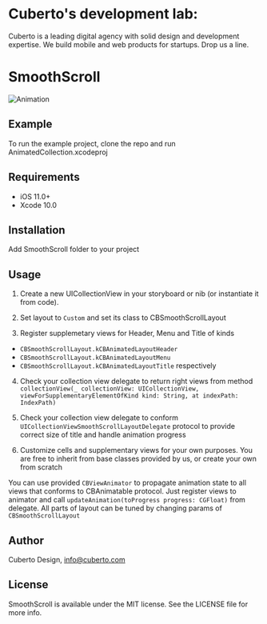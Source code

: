 # Cuberto's development lab:

Cuberto is a leading digital agency with solid design and development expertise. We build mobile and web products for startups. Drop us a line.

# SmoothScroll

![Animation](https://raw.githubusercontent.com/Cuberto/smooth-scroll/master/Screenshots/animation.gif)

## Example

To run the example project, clone the repo and run AnimatedCollection.xcodeproj

## Requirements

- iOS 11.0+
- Xcode 10.0

## Installation

Add SmoothScroll folder to your project

## Usage

1. Create a new UICollectionView in your storyboard or nib (or instantiate it from code).

2. Set layout to `Custom` and set its class to CBSmoothScrollLayout

3. Register supplemetary views for Header, Menu and Title of kinds 
- `CBSmoothScrollLayout.kCBAnimatedLayoutHeader`
- `CBSmoothScrollLayout.kCBAnimatedLayoutMenu`
- `CBSmoothScrollLayout.kCBAnimatedLayoutTitle`
respectively

4. Check your collection view delegate to return right views from method `collectionView(_ collectionView: UICollectionView, viewForSupplementaryElementOfKind kind: String, at indexPath: IndexPath)`

5. Check your collection view delegate to conform `UICollectionViewSmoothScrollLayoutDelegate` protocol to provide correct size of title and handle animation progress

6. Customize cells and supplementary views for your own purposes. You are free to inherit from base classes provided by us, or create your own from scratch


You can use provided `CBViewAnimator` to propagate animation state to all views that conforms to CBAnimatable protocol. Just register views to animator and call `updateAnimation(toProgress progress: CGFloat)` from delegate.
All parts of layout can be tuned by changing params of `CBSmoothScrollLayout`

## Author

Cuberto Design, info@cuberto.com

## License

SmoothScroll is available under the MIT license. See the LICENSE file for more info.
